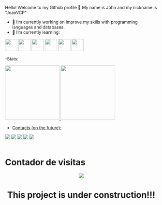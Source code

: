 Hello! Welcome to my Github profile 👋
My name is John and my nickname is "JoaoVCP"

- 🔭 I’m currently working on improve my skills with programming languages and databases.
- 🌱 I’m currently learning:

<img src="https://cdn.jsdelivr.net/gh/devicons/devicon/icons/c/c-original.svg" width="40" height="40"/> <img src="https://cdn.jsdelivr.net/gh/devicons/devicon/icons/csharp/csharp-original.svg" width="40" height="40"/>        <img src="https://cdn.jsdelivr.net/gh/devicons/devicon/icons/javascript/javascript-original.svg" width="40" height="40"/> <img src="https://cdn.jsdelivr.net/gh/devicons/devicon/icons/cplusplus/cplusplus-original.svg" width="40" height="40"/>  <img src="https://cdn.jsdelivr.net/gh/devicons/devicon/icons/css3/css3-original-wordmark.svg" width="40" height="40"/> <img src="https://cdn.jsdelivr.net/gh/devicons/devicon/icons/html5/html5-original-wordmark.svg" width="40" height="40"/>

-Stats: 
<div>
<a href="https://github.com/JohnPCG">
<img height="180em" src="https://github-readme-stats.vercel.app/api/top-langs/?username=JoaoVCP&layout=compact&langs_count=7&theme=dracula"/>
<img height="180em" src="https://github-readme-stats.vercel.app/api?username=JoaoVCP&show_icons=true&theme=dracula&include_all_commits=true&count_private=true"/>
</div>

- Contacts (on the future): 

<div>
<a href="https://www.youtube.com/seu-canal-youtube-aqui" target="_blank"><img src="https://img.shields.io/badge/YouTube-FF0000?style=for-the-badge&logo=youtube&logoColor=white" target="_blank"></a>
<a href="https://instagram.com/seu-usuário-instagram-aqui" target="_blank"><img src="https://img.shields.io/badge/-Instagram-%23E4405F?style=for-the-badge&logo=instagram&logoColor=white" target="_blank"></a>
<a href="https://www.twitch.tv/seu-usuário-aqui" target="_blank"><img src="https://img.shields.io/badge/Twitch-9146FF?style=for-the-badge&logo=twitch&logoColor=white" target="_blank"></a>
<a href = "mailto:contato@seu-usuário-aqui"><img src="https://img.shields.io/badge/Gmail-D14836?style=for-the-badge&logo=gmail&logoColor=white" target="_blank"></a>
<a href="https://www.linkedin.com/in/joão-333871236/" target="_blank"><img src="https://img.shields.io/badge/-LinkedIn-%230077B5?style=for-the-badge&logo=linkedin&logoColor=white" target="_blank"></a>   
</div>
<br/>

# Contador de visitas
<p align="center"> <img align="center" src="https://profile-counter.glitch.me/JoaoVCP/count.svg" /></p>

<h1 align = "center"> This project is under construction!!!<h1>
  
